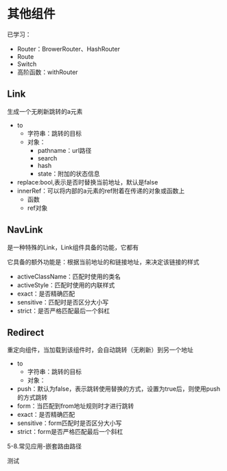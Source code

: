 # 其他组件

已学习：

- Router：BrowerRouter、HashRouter
- Route
- Switch
- 高阶函数：withRouter

## Link

生成一个无刷新跳转的a元素

- to 
    - 字符串：跳转的目标
    - 对象：
        - pathname：url路径
        - search
        - hash
        - state：附加的状态信息
- replace:bool,表示是否时替换当前地址，默认是false
- innerRef：可以将内部的a元素的ref附着在传递的对象或函数上
    - 函数
    - ref对象

## NavLink

是一种特殊的Link，Link组件具备的功能，它都有

它具备的额外功能是：根据当前地址的和链接地址，来决定该链接的样式

- activeClassName：匹配时使用的类名
- activeStyle：匹配时使用的内联样式
- exact：是否精确匹配
- sensitive：匹配时是否区分大小写
- strict：是否严格匹配最后一个斜杠

## Redirect

重定向组件，当加载到该组件时，会自动跳转（无刷新）到另一个地址

- to 
    - 字符串：跳转的目标
    - 对象：
- push：默认为false，表示跳转使用替换的方式，设置为true后，则使用push的方式跳转
- form：当匹配到from地址规则时才进行跳转
- exact：是否精确匹配
- sensitive：form匹配时是否区分大小写
- strict：form是否严格匹配最后一个斜杠


5-8.常见应用-嵌套路由路径

测试

